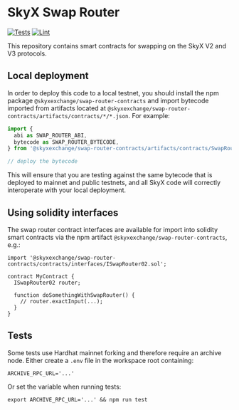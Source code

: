 # SkyX Swap Router

[![Tests](https://github.com/skyxexchange/swap-router-contracts/workflows/Tests/badge.svg)](https://github.com/skyxexchange/swap-router-contracts/actions?query=workflow%3ATests)
[![Lint](https://github.com/skyxexchange/swap-router-contracts/workflows/Lint/badge.svg)](https://github.com/skyxexchange/swap-router-contracts/actions?query=workflow%3ALint)

This repository contains smart contracts for swapping on the SkyX V2 and V3 protocols.

## Local deployment

In order to deploy this code to a local testnet, you should install the npm package
`@skyxexchange/swap-router-contracts`
and import bytecode imported from artifacts located at
`@skyxexchange/swap-router-contracts/artifacts/contracts/*/*.json`.
For example:

```typescript
import {
  abi as SWAP_ROUTER_ABI,
  bytecode as SWAP_ROUTER_BYTECODE,
} from '@skyxexchange/swap-router-contracts/artifacts/contracts/SwapRouter02.sol/SwapRouter02.json'

// deploy the bytecode
```

This will ensure that you are testing against the same bytecode that is deployed to
mainnet and public testnets, and all SkyX code will correctly interoperate with
your local deployment.

## Using solidity interfaces

The swap router contract interfaces are available for import into solidity smart contracts
via the npm artifact `@skyxexchange/swap-router-contracts`, e.g.:

```solidity
import '@skyxexchange/swap-router-contracts/contracts/interfaces/ISwapRouter02.sol';

contract MyContract {
  ISwapRouter02 router;

  function doSomethingWithSwapRouter() {
    // router.exactInput(...);
  }
}

```

## Tests

Some tests use Hardhat mainnet forking and therefore require an archive node.
Either create a `.env` file in the workspace root containing:

```
ARCHIVE_RPC_URL='...'
```

Or set the variable when running tests:

```
export ARCHIVE_RPC_URL='...' && npm run test
```
